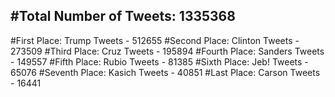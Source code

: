 #Total Number of Tweets: 1335368 
---
#First Place: Trump Tweets - 512655
#Second Place: Clinton Tweets - 273509
#Third Place: Cruz Tweets - 195894
#Fourth Place: Sanders Tweets - 149557
#Fifth Place: Rubio Tweets - 81385
#Sixth Place: Jeb! Tweets - 65076
#Seventh Place: Kasich Tweets - 40851
#Last Place: Carson Tweets - 16441
